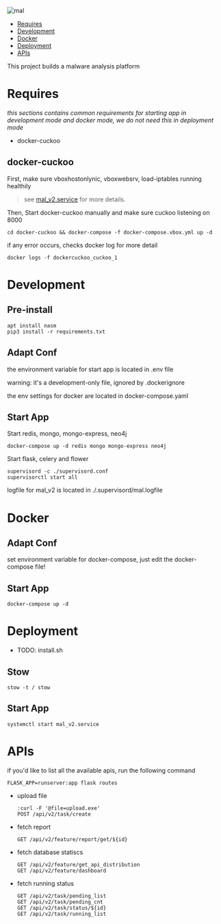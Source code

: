 ![mal](https://user-images.githubusercontent.com/61461791/156354487-44a5157e-38a1-49b1-be57-96a85d7e062f.png)


- [Requires](#Requires)
- [Development](#Development)
- [Docker](#Docker)
- [Deployment](#Deployment)
- [APIs](#APIs)


This project builds a malware analysis platform

# Requires
*this sections contains common requirements for starting app in development mode and docker mode, we do not need this in deployment mode*

- docker-cuckoo

## docker-cuckoo

First, make sure vboxhostonlynic, vboxwebsrv, load-iptables running healthily
> see [mal_v2.service](stow/etc/systemd/system/mal_v2.service) for more details. 

Then, Start docker-cuckoo manually and make sure cuckoo listening on 8000

```shell
cd docker-cuckoo && docker-compose -f docker-compose.vbox.yml up -d 
```

if any error occurs, checks docker log for more detail

```shell
docker logs -f dockercuckoo_cuckoo_1
```

# Development 

## Pre-install

```shell
apt install nasm
pip3 install -r requirements.txt
```

## Adapt Conf 

the environment variable for start app is located in .env file

warning: it's a development-only file, ignored by .dockerignore

the env settings for docker are located in docker-compose.yaml

## Start App

Start redis, mongo, mongo-express, neo4j
```shell
docker-compose up -d redis mongo mongo-express neo4j
```

Start flask, celery and flower
```shell
supervisord -c ./supervisord.conf
supervisorctl start all    
```

logfile for mal_v2 is located in ./.supervisord/mal.logfile

# Docker

## Adapt Conf

set environment variable for docker-compose, just edit the docker-compose file!

## Start App
```shell
docker-compose up -d
```

# Deployment 

- TODO: install.sh

## Stow

```shell
stow -t / stow 
```

## Start App 

```shell
systemctl start mal_v2.service
```


# APIs

if you'd like to list all the available apis, run the following command

```
FLASK_APP=runserver:app flask routes
```

- upload file
    ```
    :curl -F '@file=upload.exe' 
    POST /api/v2/task/create     
    ```

- fetch report
    ```
    GET /api/v2/feature/report/get/${id}
    ```

- fetch database statiscs
    ```
    GET /api/v2/feature/get_api_distribution
    GET /api/v2/feature/dashboard
    ```

- fetch running status

    ```
    GET /api/v2/task/pending_list
    GET /api/v2/task/pending_cnt
    GET /api/v2/task/status/${id}
    GET /api/v2/task/running_list
    ```

